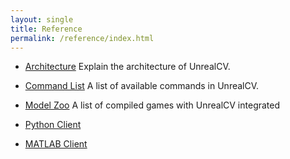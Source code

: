 ```yaml
---
layout: single
title: Reference
permalink: /reference/index.html
---
```

- [Architecture](architecture.html) Explain the architecture of UnrealCV.

- [Command List](commands.html) A list of available commands in UnrealCV.

- [Model Zoo](model_zoo.html) A list of compiled games with UnrealCV integrated

- [Python Client](client.html#python)

- [MATLAB Client](client.html#matlab)
